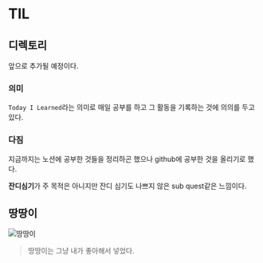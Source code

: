 # TIL

## 디렉토리

앞으로 추가될 예정이다.

### 의미
`Today I Learned`라는 의미로 매일 공부를 하고 그 활동을 기록하는 것에 의의를 두고 있다.

### 다짐
지금까지는 노션에 공부한 것들을 정리하곤 했으나 github에 공부한 것을 올리기로 했다.

**잔디심기**가 주 목적은 아니지만 잔디 심기도 나쁘지 않은 sub quest같은 느낌이다.

## 땅땅이
![땅땅이](ddangddang.png)
> 땅땅이는 그냥 내가 좋아해서 넣었다.